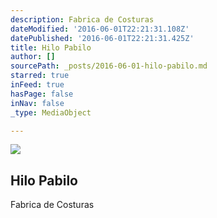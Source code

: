 ```yaml
---
description: Fabrica de Costuras
dateModified: '2016-06-01T22:21:31.108Z'
datePublished: '2016-06-01T22:21:31.425Z'
title: Hilo Pabilo
author: []
sourcePath: _posts/2016-06-01-hilo-pabilo.md
starred: true
inFeed: true
hasPage: false
inNav: false
_type: MediaObject

---
```

<article style=""><img src="https://s3-us-west-2.amazonaws.com/the-grid-img/p/ffbb2b5c27d35cd3763fb3e07dcbfb28650beaf2.png" /><h1>Hilo Pabilo</h1><p>Fabrica de Costuras</p></article>